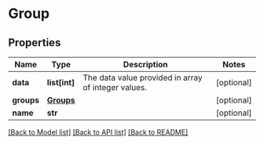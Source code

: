 # Group

## Properties
Name | Type | Description | Notes
------------ | ------------- | ------------- | -------------
**data** | **list[int]** | The data value provided in array of integer values. | [optional] 
**groups** | [**Groups**](Groups.md) |  | [optional] 
**name** | **str** |  | [optional] 

[[Back to Model list]](README.md#documentation-for-models) [[Back to API list]](README.md#documentation-for-api-endpoints) [[Back to README]](README.md)


